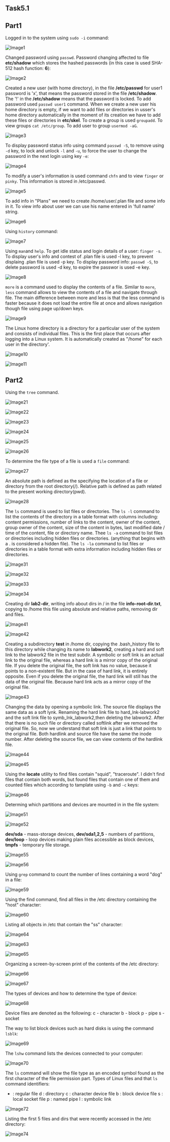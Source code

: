 ## Task5.1

## Part1

Logged in to the system using `sudo -i` command:

![Image1](screenshots/1.jpg "login")

Changed password using `passwd`. Password changing affected to file **etc/shadow** which stores the hashed passwords (in this case is used SHA-512 hash function: **$6$**):

![Image2](screenshots/2.jpg "password")

Created a new user (with home directory), in the file **/etc/passwd** for user1 password is 'x', that means the password stored in the file **/etc/shadow**. The '!' in the **/etc/shadow** means that the password is locked. To add password used `passwd user1` command. When we create a new user his home directory is empty, if we want to add files or directories in usser's home directory automatically in the moment of its creation we have to add these files or directories in **etc/skel**. To create a group is used `groupadd`. To view groups `cat /etc/group`. To add user to group `usermod -aG`. 

![Image3](screenshots/3.jpg "3")

To display password status info using command `passwd -S`, to remove using `-d` key, to lock and unlock `-l` and `-u`, to force the user to change the password in the next login using key `-e`:

![Image4](screenshots/4.jpg "4")

To modify a user's information is used command `chfn` and to view `finger` or `pinky`. This information is stored in /etc/passwd. 

![Image5](screenshots/5.jpg "finger")

To add info in "Plans" we need to create /home/user/.plan file and some info in it. To view info about user we can use his name entered in 'full name' string.

![Image6](screenshots/6.jpg "plans")

Using `history` command:

![Image7](screenshots/7.jpg "history")

Using `man`and `help`.
To get idle status and login details of a user: `finger -s`. To display user's info and contest of .plan file is used -l key, to prevent displaing .plan file is used -p key. 
To display password info: `passwd -S`, to delete password is used -d key, to expire the passwor is used -e key.

![Image8](screenshots/8.jpg "man,help,examples")

`more` is a command used to display the contents of a file. Similar to `more`, `less` command allows to view the contents of a file and navigate through file. The main difference between more and less is that the less command is faster because it does not load the entire file at once and allows navigation though file using page up/down keys.

![Image9](screenshots/9.jpg "9")

The Linux home directory is a directory for a particular user of the system and consists of individual files. This is the first place that occurs after logging into a Linux system. It is automatically created as "/home" for each user in the directory'.

![Image10](screenshots/10.jpg "10")

![Image11](screenshots/11.jpg "11")

## Part2

Using the `tree` command. 

![Image21](screenshots/21.jpg "21")

![Image22](screenshots/22.jpg "22")

![Image23](screenshots/23.jpg "23")

![Image24](screenshots/24.jpg "24")

![Image25](screenshots/25.jpg "25")

![Image26](screenshots/26.jpg "26")

To determine the file type of a file is used a `file` command:

![Image27](screenshots/27.jpg "27")

An absolute path is defined as the specifying the location of a file or directory from the root directory(/). Relative path is defined as path related to the present working directory(pwd).

![Image28](screenshots/28.jpg "28")

The `ls` command is used to list files or directories. The `ls -l` command to list the contents of the directory in a table format with columns including: content permissions, number of links to the content, owner of the content, group owner of the content, size of the content in bytes, last modified date / time of the content, file or directory name. Thee `ls -a` command to list files or directories including hidden files or directories. (anything that begins with a . is considered a hidden file). The `ls -la` command to list files or directories in a table format with extra information including hidden files or directories. 

![Image31](screenshots/31.jpg "31")

![Image32](screenshots/32.jpg "32")

![Image33](screenshots/33.jpg "33")
  
![Image34](screenshots/34.jpg "34")

Creating dir **lab2-dir**, writing info about dirs in / in the file **info-root-dir.txt**, copying to /home this file using absolute and relative paths, removing dir and files.

![Image41](screenshots/41.jpg "41")

![Image42](screenshots/42.jpg "42")

Creating a subdirectory **test** in /home dir, copying the .bash_history file to this directory while changing its name to **labwork2**, creating a hard and soft link to the labwork2 file in the test subdir. A symbolic or soft link is an actual link to the original file, whereas a hard link is a mirror copy of the original file. If you delete the original file, the soft link has no value, because it points to a non-existent file. But in the case of hard link, it is entirely opposite. Even if you delete the original file, the hard link will still has the data of the original file. Because hard link acts as a mirror copy of the original file.

![Image43](screenshots/43.jpg "43")

Changing the data by opening a symbolic link. The source file displays the same data as a soft lynk.
Renaming the hard link file to hard_lnk-labwork2 and the soft link file to symb_lnk_labwork2,then deleting the labwork2. After that there is no such file or directory called softlink after we removed the original file. So, now we understand that soft link is just a link that points to the original file. 
Both hardlink and source file have the same the inode number. After deleting the source file, we can view contents of the hardlink file.

![Image44](screenshots/44.jpg "44")

![Image45](screenshots/45.jpg "45")

Using the **locate** utility to find files contain "squid", "traceroute". I didn't find files that contain both words, but found files that contain one of them and counted files which according to tamplate using `-b` and `-c` keys: 

![Image46](screenshots/46.jpg "46")

Determing which partitions and devices are mounted in in the file system:

![Image51](screenshots/51.jpg "51")

![Image52](screenshots/52.jpg "52")

**dev/sda** - mass-storage devices, **dev/sda1,2,5** - numbers of partitions, **dev/loop** - loop devices making plain files accessible as block devices, **tmpfs** - temporary file storage.

![Image55](screenshots/55.jpg "55")

![Image56](screenshots/56.jpg "56")

Using `grep` command to count the number of lines containing a word "dog" in a file:

![Image59](screenshots/59.jpg "59")

Using the find command, find all files in the /etc directory containing the "host" character:

![Image60](screenshots/60.jpg "60")

Listing all objects in /etc that contain the "ss" character:

![Image64](screenshots/64.jpg "64")

![Image63](screenshots/63.jpg "63")

![Image65](screenshots/65.jpg "65")

Organizing a screen-by-screen print of the contents of the /etc directory:

![Image66](screenshots/66.jpg "66")

![Image67](screenshots/67.jpg "67")

The types of devices and how to determine the type of device:

![Image68](screenshots/68.jpg "68")

Device files are denoted as the following:
c - character
b - block
p - pipe
s - socket

The way to list block devices such as hard disks is using the command `lsblk`:

![Image69](screenshots/69.jpg "69")

The `lshw` command lists the devices connected to your computer:

![Image70](screenshots/70.jpg "70")

The `ls` command will show the file type as an encoded symbol found as the first character of the file permission part.
Types of Linux files and that `ls` command identifiers:
- : regular file
d : directory
c : character device file
b : block device file
s : local socket file
p : named pipe
l : symbolic link

![Image72](screenshots/72.jpg "72")

Listing the first 5 files and dirs that were recently accessed in the /etc directory:

![Image74](screenshots/74.jpg "74")












